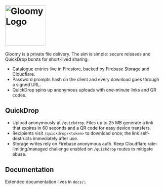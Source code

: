 # <img src="public/logo.png" alt="Gloomy Logo" width="130"/>

Gloomy is a private file delivery. The aim is simple: secure releases and QuickDrop bursts for short-lived sharing.

- Catalogue entries live in Firestore, backed by Firebase Storage and Cloudflare.
- Password prompts hash on the client and every download goes through a signed URL.
- QuickDrop spins up anonymous uploads with one-minute links and QR codes.

## QuickDrop

- Upload anonymously at `/quickdrop`. Files up to 25 MB generate a link that expires in 60 seconds and a QR code for easy device transfers.
- Recipients visit `/quickdrop/<token>` to download once; the link self-destructs immediately after use.
- Storage writes rely on Firebase anonymous auth. Keep Cloudflare rate-limiting/managed challenge enabled on `/quickdrop` routes to mitigate abuse.

## Documentation

Extended documentation lives in `docs/`:.